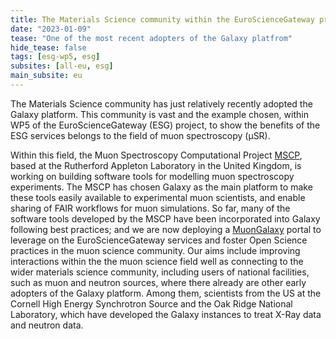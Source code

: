 ```yaml
---
title: The Materials Science community within the EuroScienceGateway project
date: "2023-01-09"
tease: "One of the most recent adopters of the Galaxy platfrom"
hide_tease: false
tags: [esg-wp5, esg]
subsites: [all-eu, esg]
main_subsite: eu
---
```


  		
The Materials Science community has just relatively recently adopted the Galaxy platform. 
This community is vast and the example chosen, within WP5 of the EuroScienceGateway (ESG)
project, to show the benefits of the ESG services belongs to the field of muon spectroscopy (μSR).
      
Within this field, the Muon Spectroscopy Computational Project [MSCP](https://muon-spectroscopy-computational-project.github.io/index.html),
based at the Rutherford Appleton Laboratory in the United Kingdom, is working on building
software tools for modelling muon spectroscopy experiments. The MSCP has chosen Galaxy
as the main platform to make these tools easily available to experimental muon scientists,
and enable sharing of FAIR workflows for muon simulations. So far, many of the software 
tools developed by the MSCP have been incorporated into Galaxy following best practices; and 
we are now deploying a [MuonGalaxy](https://muongalaxy.stfc.ac.uk/)
portal to leverage on the EuroScienceGateway services and foster
Open Science practices in the muon science community. Our aims include improving interactions 
within the the muon science field well as connecting to the wider materials science community, 
including users of national facilities, such as muon and neutron sources, where 
there already are other early adopters of the Galaxy platform.  Among them, scientists from 
the US at the Cornell High Energy Synchrotron Source and the Oak Ridge National Laboratory, which
have developed the Galaxy instances to treat X-Ray data and neutron data. 
      



